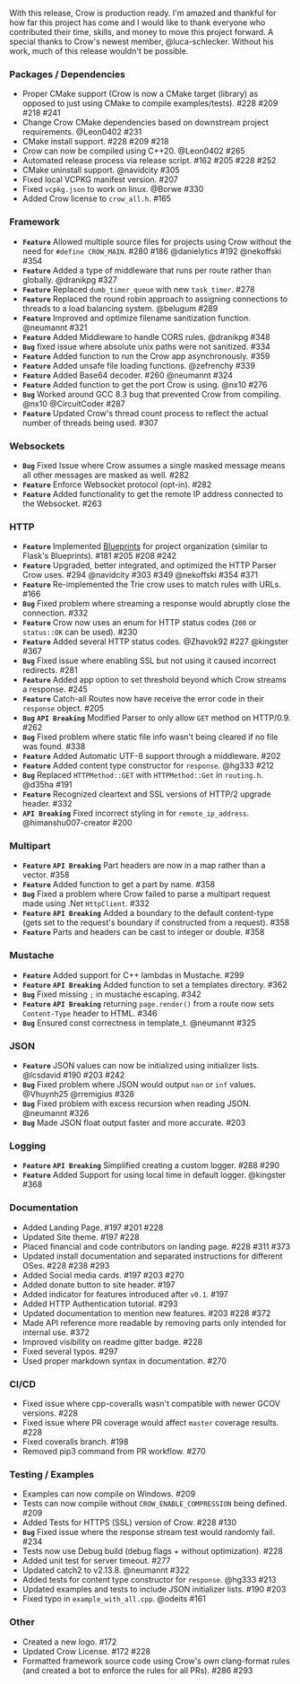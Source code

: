 With this release, Crow is production ready. I'm amazed and thankful for how far this project has come and I would like to thank everyone who contributed their time, skills, and money to move this project forward.
A special thanks to Crow's newest member, @luca-schlecker. Without his work, much of this release wouldn't be possible.

### Packages / Dependencies
- Proper CMake support (Crow is now a CMake target (library) as opposed to just using CMake to compile examples/tests). #228 #209 #218 #241
- Change Crow CMake dependencies based on downstream project requirements. @Leon0402 #231
- CMake install support. #228 #209 #218
- Crow can now be compiled using C++20. @Leon0402 #265
- Automated release process via release script. #162 #205 #228 #252
- CMake uninstall support. @navidcity #305
- Fixed local VCPKG manifest version. #207
- Fixed `vcpkg.json` to work on linux. @Borwe #330
- Added Crow license to `crow_all.h`. #165


### Framework
- **`Feature`** Allowed multiple source files for projects using Crow without the need for `#define CROW_MAIN`. #280 #186 @danielytics #192 @nekoffski #354
- **`Feature`** Added a type of middleware that runs per route rather than globally. @dranikpg #327
- **`Feature`** Replaced `dumb_timer_queue` with new `task_timer`. #278
- **`Feature`** Replaced the round robin approach to assigning connections to threads to a load balancing system. @belugum #289
- **`Feature`** Improved and optimize filename sanitization function. @neumannt #321
- **`Feature`** Added Middleware to handle CORS rules. @dranikpg #348
- **`Bug`** fixed issue where absolute unix paths were not sanitized. #334
- **`Feature`** Added function to run the Crow app asynchronously. #359
- **`Feature`** Added unsafe file loading functions. @zefrenchy #339
- **`Feature`** Added Base64 decoder. #260 @neumannt #324
- **`Feature`** Added function to get the port Crow is using. @nx10 #276
- **`Bug`** Worked around GCC 8.3 bug that prevented Crow from compiling. @nx10 @CircuitCoder #287
- **`Feature`** Updated Crow's thread count process to reflect the actual number of threads being used. #307


### Websockets
- **`Bug`** Fixed Issue where Crow assumes a single masked message means all other messages are masked as well. #282
- **`Feature`** Enforce Websocket protocol (opt-in). #282
- **`Feature`** Added functionality to get the remote IP address connected to the Websocket. #263


### HTTP
- **`Feature`** Implemented [Blueprints](https://crowcpp.org/guides/blueprints/) for project organization (similar to Flask's Blueprints). #181 #205 #208 #242
- **`Feature`** Upgraded, better integrated, and optimized the HTTP Parser Crow uses. #294 @navidcity #303 #349 @nekoffski #354 #371
- **`Feature`** Re-implemented the Trie crow uses to match rules with URLs. #166
- **`Bug`** Fixed problem where streaming a response would abruptly close the connection. #332
- **`Feature`** Crow now uses an enum for HTTP status codes (`200` or `status::OK` can be used). #230
- **`Feature`** Added several HTTP status codes. @Zhavok92 #227 @kingster #367
- **`Bug`** Fixed issue where enabling SSL but not using it caused incorrect redirects. #281
- **`Feature`** Added app option to set threshold beyond which Crow streams a response. #245
- **`Feature`** Catch-all Routes now have receive the error code in their `response` object. #205
- **`Bug`** **`API Breaking`** Modified Parser to only allow `GET` method on HTTP/0.9. #262
- **`Bug`** Fixed problem where static file info wasn't being cleared if no file was found. #338
- **`Feature`** Added Automatic UTF-8 support through a middleware. #202
- **`Feature`** Added content type constructor for `response`. @hg333 #212
- **`Bug`** Replaced `HTTPMethod::GET` with `HTTPMethod::Get` in `routing.h`. @d35ha #191
- **`Feature`** Recognized cleartext and SSL versions of HTTP/2 upgrade header. #332
- **`API Breaking`** Fixed incorrect styling in for `remote_ip_address`. @himanshu007-creator #200


### Multipart
- **`Feature`** **`API Breaking`** Part headers are now in a map rather than a vector. #358
- **`Feature`** Added function to get a part by name. #358
- **`Bug`** Fixed a problem where Crow failed to parse a multipart request made using .Net `HttpClient`. #332
- **`Feature`** **`API Breaking`** Added a boundary to the default content-type (gets set to the request's boundary if constructed from a request). #358
- **`Feature`** Parts and headers can be cast to integer or double. #358


### Mustache
- **`Feature`** Added support for C++ lambdas in Mustache. #299
- **`Feature`** **`API Breaking`** Added function to set a templates directory. #362
- **`Bug`** Fixed missing `;` in mustache escaping. #342
- **`Feature`** **`API Breaking`** returning `page.render()` from a route now sets `Content-Type` header to HTML. #346
- **`Bug`** Ensured const correctness in template_t. @neumannt #325


### JSON
- **`Feature`** JSON values can now be initialized using initializer lists. @lcsdavid #190 #203 #242
- **`Bug`** Fixed problem where JSON would output `nan` or `inf` values. @Vhuynh25 @rremigius #328
- **`Bug`** Fixed problem with excess recursion when reading JSON. @neumannt #326
- **`Bug`** Made JSON float output faster and more accurate. #203


### Logging
- **`Feature`** **`API Breaking`** Simplified creating a custom logger. #288 #290
- **`Feature`** Added Support for using local time in default logger. @kingster #368


### Documentation
- Added Landing Page. #197 #201 #228
- Updated Site theme. #197 #228
- Placed financial and code contributors on landing page. #228 #311 #373
- Updated install documentation and separated instructions for different OSes. #228 #238 #293
- Added Social media cards. #197 #203 #270
- Added donate button to site header. #197
- Added indicator for features introduced after `v0.1`. #197
- Added HTTP Authentication tutorial. #293
- Updated documentation to mention new features. #203 #228 #372
- Made API reference more readable by removing parts only intended for internal use. #372
- Improved visibility on readme gitter badge. #228
- Fixed several typos. #297
- Used proper markdown syntax in documentation. #270


### CI/CD
- Fixed issue where cpp-coveralls wasn't compatible with newer GCOV versions. #228
- Fixed issue where PR coverage would affect `master` coverage results. #228
- Fixed coveralls branch. #198
- Removed pip3 command from PR workflow. #270


### Testing / Examples
- Examples can now compile on Windows. #209
- Tests can now compile without `CROW_ENABLE_COMPRESSION` being defined. #209
- Added Tests for HTTPS (SSL) version of Crow. #228 #130
- **`Bug`** Fixed issue where the response stream test would randomly fail. #234
- Tests now use Debug build (debug flags + without optimization). #228
- Added unit test for server timeout. #277
- Updated catch2 to v2.13.8. @neumannt #322
- Added tests for content type constructor for `response`. @hg333 #213
- Updated examples and tests to include JSON initializer lists. #190 #203
- Fixed typo in `example_with_all.cpp`. @odeits #161


### Other
- Created a new logo. #172
- Updated Crow License. #172 #228
- Formatted framework source code using Crow's own clang-format rules (and created a bot to enforce the rules for all PRs). #286 #293
